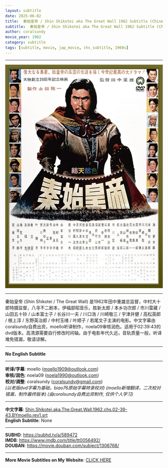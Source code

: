 ```yaml
---
layout: subtitle
date: 2025-06-02
title:  秦始皇帝 / Shin Shikotei aka The Great Wall 1962 Subtitle (Chinese)
subtitle:  秦始皇帝 / Shin Shikotei aka The Great Wall 1962 Subtitle (Chinese)
author: coralsundy
movie_year: 1962
category: subtitle
tags: [subtitle, movie, jap_movie, chs_subtitle, 1960s]
---
```


------

<img src="../assets/tt0056492.jpg" alt="tt0056492_cover_art" />

------

秦始皇帝 (Shin Shikotei / The Great Wall) 是1962年田中重雄总监督，中村大十郎特摄监督，八寻不二剧本，伊福部昭音乐，胜新太郎 / 本乡功次郎 / 市川雷藏 / 山田五十铃 / 山本富士子 / 长谷川一夫 / 川口浩 / 川崎敬三 / 宇津井健 / 高松英郎 / 根上淳 / 东野英治郎 / 中村玉绪 / 叶顺子 / 若尾文子主演的电影。中文字幕由coralsundy自费出资，moello听译制作，noela09审核润色。适用于02:39:43的dvd版本。高清源需要自行修改时间轴。由于电影年代久远，音轨质量一般，听译难免错漏，敬请谅解。

------

**No English Subtitle**

------

**听译/字幕**: moello (moello1909@outlook.com)<br>
**审核/润色**: noela09 (noela1990@outlook.com)<br>
**校对/调整**: coralsundy (coralsundy@gmail.com)<br>
*(以老版dvd字幕为基础，biao76原始字幕转录校对)*
*(moello新增翻译，二次校对错漏，制作最终版本)*
*(由coralsundy自费出资制作, 仅供个人学习)*

------

**中文字幕**: [Shin.Shikotei.aka.The.Great.Wall.1962.chs.02-39-43.BYmoello.rev1.srt](../subtitles/Shin.Shikotei.aka.The.Great.Wall.1962.chs.02-39-43.BYmoello.rev1.srt)<br>
**English Subtitle**: None

------

**SUBHD**: <https://subhd.tv/a/589472><br>
**IMDB**: <https://www.imdb.com/title/tt0056492/><br>
**DOUBAN**: <https://movie.douban.com/subject/1306768/>

------

**More Movie Subtitles on My Website**: <a href='{% post_url 2021-01-10-subtitles-summary-list %}'>CLICK HERE</a>


